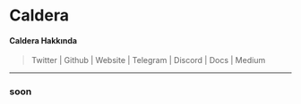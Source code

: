 # Caldera

#### Caldera Hakkında

> Twitter | Github | Website | Telegram | Discord | Docs | Medium

***

### soon
